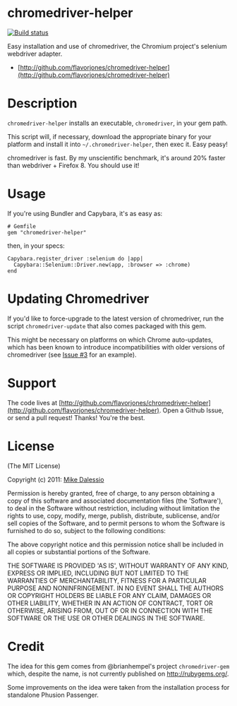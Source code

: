 # chromedriver-helper

[![Build status](https://api.travis-ci.org/flavorjones/chromedriver-helper.svg)](https://travis-ci.org/flavorjones/chromedriver-helper)

Easy installation and use of chromedriver, the Chromium project's
selenium webdriver adapter.

* [http://github.com/flavorjones/chromedriver-helper](http://github.com/flavorjones/chromedriver-helper)


# Description

`chromedriver-helper` installs an executable, `chromedriver`, in your
gem path.

This script will, if necessary, download the appropriate binary for
your platform and install it into `~/.chromedriver-helper`, then exec
it. Easy peasy!

chromedriver is fast. By my unscientific benchmark, it's around 20%
faster than webdriver + Firefox 8. You should use it!


# Usage

If you're using Bundler and Capybara, it's as easy as:

    # Gemfile
    gem "chromedriver-helper"

then, in your specs:

    Capybara.register_driver :selenium do |app|
      Capybara::Selenium::Driver.new(app, :browser => :chrome)
    end


# Updating Chromedriver

If you'd like to force-upgrade to the latest version of chromedriver,
run the script `chromedriver-update` that also comes packaged with
this gem.

This might be necessary on platforms on which Chrome auto-updates,
which has been known to introduce incompatibilities with older
versions of chromedriver (see
[Issue #3](https://github.com/flavorjones/chromedriver-helper/issues/3)
for an example).


# Support

The code lives at
[http://github.com/flavorjones/chromedriver-helper](http://github.com/flavorjones/chromedriver-helper).
Open a Github Issue, or send a pull request! Thanks! You're the best.


# License

(The MIT License)

Copyright (c) 2011: [Mike Dalessio](http://mike.daless.io)

Permission is hereby granted, free of charge, to any person obtaining
a copy of this software and associated documentation files (the
'Software'), to deal in the Software without restriction, including
without limitation the rights to use, copy, modify, merge, publish,
distribute, sublicense, and/or sell copies of the Software, and to
permit persons to whom the Software is furnished to do so, subject to
the following conditions:

The above copyright notice and this permission notice shall be
included in all copies or substantial portions of the Software.

THE SOFTWARE IS PROVIDED 'AS IS', WITHOUT WARRANTY OF ANY KIND,
EXPRESS OR IMPLIED, INCLUDING BUT NOT LIMITED TO THE WARRANTIES OF
MERCHANTABILITY, FITNESS FOR A PARTICULAR PURPOSE AND NONINFRINGEMENT.
IN NO EVENT SHALL THE AUTHORS OR COPYRIGHT HOLDERS BE LIABLE FOR ANY
CLAIM, DAMAGES OR OTHER LIABILITY, WHETHER IN AN ACTION OF CONTRACT,
TORT OR OTHERWISE, ARISING FROM, OUT OF OR IN CONNECTION WITH THE
SOFTWARE OR THE USE OR OTHER DEALINGS IN THE SOFTWARE.

# Credit

The idea for this gem comes from @brianhempel's project
`chromedriver-gem` which, despite the name, is not currently published
on http://rubygems.org/.

Some improvements on the idea were taken from the installation process
for standalone Phusion Passenger.
